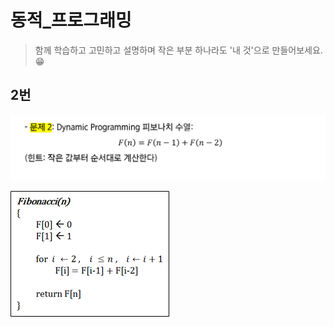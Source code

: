 # 동적_프로그래밍

> 함께 학습하고 고민하고 설명하며 작은 부분 하나라도 '내 것'으로 만들어보세요. 😁



## 2번

![image-20210925231741745](6_동적_프로그래밍.assets/image-20210925231741745.png)

![image-20210925232248396](6_동적_프로그래밍.assets/image-20210925232248396.png)


